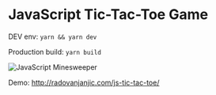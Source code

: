# JavaScript Tic-Tac-Toe Game

DEV env: `yarn && yarn dev`

Production build: `yarn build`

![JavaScript Minesweeper](https://raw.githubusercontent.com/uzi88/js-tic-tac-toe/master/screen-shot.png)

Demo: http://radovanjanjic.com/js-tic-tac-toe/
